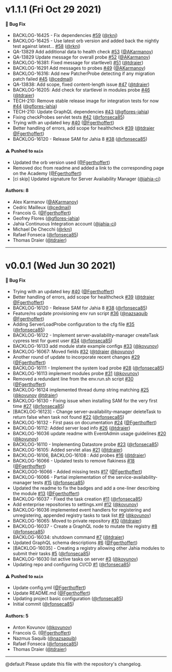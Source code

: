 # v1.1.1 (Fri Oct 29 2021)

#### 🐛 Bug Fix

- BACKLOG-16425 - Fix dependencies [#59](https://github.com/Jahia/server-availability-manager/pull/59) ([@rknj](https://github.com/rknj))
- BACKLOG-16425 - Use latest orb version and added back the nightly test against latest… [#58](https://github.com/Jahia/server-availability-manager/pull/58) ([@rknj](https://github.com/rknj))
- QA-13829 Add additional data to health check [#53](https://github.com/Jahia/server-availability-manager/pull/53) ([@AKarmanov](https://github.com/AKarmanov))
- QA-13829 Update message for overall probe [#52](https://github.com/Jahia/server-availability-manager/pull/52) ([@AKarmanov](https://github.com/AKarmanov))
- BACKLOG-16381: Fixed message for startlevel) [#51](https://github.com/Jahia/server-availability-manager/pull/51) ([@tdraier](https://github.com/tdraier))
- BACKLOG-16291 Add messages to probes [#49](https://github.com/Jahia/server-availability-manager/pull/49) ([@AKarmanov](https://github.com/AKarmanov))
- BACKLOG-16316: Add new PatcherProbe detecting if any migration patch failed [#45](https://github.com/Jahia/server-availability-manager/pull/45) ([@cedmail](https://github.com/cedmail))
- QA-13838: Add scope, fixed content-length issue [#47](https://github.com/Jahia/server-availability-manager/pull/47) ([@tdraier](https://github.com/tdraier))
- BACKLOG-16205: Add check for startlevel in modules probe [#46](https://github.com/Jahia/server-availability-manager/pull/46) ([@tdraier](https://github.com/tdraier))
- TECH-210: Remove stable release image for integration tests for now [#44](https://github.com/Jahia/server-availability-manager/pull/44) ([@gflores-jahia](https://github.com/gflores-jahia))
- TECH-210: Update GraphQL dependencies [#43](https://github.com/Jahia/server-availability-manager/pull/43) ([@gflores-jahia](https://github.com/gflores-jahia))
- Fixing checkProbes servlet tests [#42](https://github.com/Jahia/server-availability-manager/pull/42) ([@rfonseca85](https://github.com/rfonseca85))
- Trying with an updated key [#40](https://github.com/Jahia/server-availability-manager/pull/40) ([@Fgerthoffert](https://github.com/Fgerthoffert))
- Better handling of errors, add scope for healthcheck [#39](https://github.com/Jahia/server-availability-manager/pull/39) ([@tdraier](https://github.com/tdraier) [@Fgerthoffert](https://github.com/Fgerthoffert))
- BACKLOG-16120 - Release SAM for Jahia 8 [#38](https://github.com/Jahia/server-availability-manager/pull/38) ([@rfonseca85](https://github.com/rfonseca85))

#### ⚠️ Pushed to `main`

- Updated the orb version used ([@Fgerthoffert](https://github.com/Fgerthoffert))
- Removed doc from readme and added a link to the corresponding page on the Academy ([@Fgerthoffert](https://github.com/Fgerthoffert))
- [ci skip] Updated signature for Server Availability Manager ([@jahia-ci](https://github.com/jahia-ci))

#### Authors: 8

- Alex Karmanov ([@AKarmanov](https://github.com/AKarmanov))
- Cedric Mailleux ([@cedmail](https://github.com/cedmail))
- Francois G. ([@Fgerthoffert](https://github.com/Fgerthoffert))
- Geofrey Flores ([@gflores-jahia](https://github.com/gflores-jahia))
- Jahia Continuous Integration account ([@jahia-ci](https://github.com/jahia-ci))
- Michael De Checchi ([@rknj](https://github.com/rknj))
- Rafael Fonseca ([@rfonseca85](https://github.com/rfonseca85))
- Thomas Draier ([@tdraier](https://github.com/tdraier))

---

# v0.0.1 (Wed Jun 30 2021)

#### 🐛 Bug Fix

- Trying with an updated key [#40](https://github.com/Jahia/server-availability-manager/pull/40) ([@Fgerthoffert](https://github.com/Fgerthoffert))
- Better handling of errors, add scope for healthcheck [#39](https://github.com/Jahia/server-availability-manager/pull/39) ([@tdraier](https://github.com/tdraier) [@Fgerthoffert](https://github.com/Fgerthoffert))
- BACKLOG-16120 - Release SAM for Jahia 8 [#38](https://github.com/Jahia/server-availability-manager/pull/38) ([@rfonseca85](https://github.com/rfonseca85))
- Feature/ns update provisioning env run script [#36](https://github.com/Jahia/server-availability-manager/pull/36) ([@nazsaquib](https://github.com/nazsaquib) [@Fgerthoffert](https://github.com/Fgerthoffert))
- Adding ServerLoadProbe configuration to the cfg file [#35](https://github.com/Jahia/server-availability-manager/pull/35) ([@rfonseca85](https://github.com/rfonseca85))
- BACKLOG-16122 - Implement server-availability-manager createTask cypress test for guest user [#34](https://github.com/Jahia/server-availability-manager/pull/34) ([@rfonseca85](https://github.com/rfonseca85))
- BACKLOG-16133 add module state example configs [#33](https://github.com/Jahia/server-availability-manager/pull/33) ([@kovunov](https://github.com/kovunov))
- BACKLOG-16067: Moved fields [#32](https://github.com/Jahia/server-availability-manager/pull/32) ([@tdraier](https://github.com/tdraier) [@kovunov](https://github.com/kovunov))
- Another round of update to incorporate recent changes [#29](https://github.com/Jahia/server-availability-manager/pull/29) ([@Fgerthoffert](https://github.com/Fgerthoffert))
- BACKLOG-16111 - Implement the system load probe [#28](https://github.com/Jahia/server-availability-manager/pull/28) ([@rfonseca85](https://github.com/rfonseca85))
- BACKLOG-16113 implement modules probe [#31](https://github.com/Jahia/server-availability-manager/pull/31) ([@kovunov](https://github.com/kovunov))
- Removed a redundant line from the env.run.sh script [#30](https://github.com/Jahia/server-availability-manager/pull/30) ([@Fgerthoffert](https://github.com/Fgerthoffert))
- BACKLOG-16124 implemented thread dump string matching [#25](https://github.com/Jahia/server-availability-manager/pull/25) ([@kovunov](https://github.com/kovunov) [@tdraier](https://github.com/tdraier))
- BACKLOG-16130 - Fixing issue when installing SAM for the very first time [#27](https://github.com/Jahia/server-availability-manager/pull/27) ([@rfonseca85](https://github.com/rfonseca85))
- [BACKLOG-16123] - Change server-availability-manager deleteTask to return false when task not found [#22](https://github.com/Jahia/server-availability-manager/pull/22) ([@rfonseca85](https://github.com/rfonseca85))
- BACKLOG-16132 - First pass on documentation [#24](https://github.com/Jahia/server-availability-manager/pull/24) ([@Fgerthoffert](https://github.com/Fgerthoffert))
- BACKLOG-16112: Added server load info [#26](https://github.com/Jahia/server-availability-manager/pull/26) ([@tdraier](https://github.com/tdraier))
- BACKLOG-16036 update readme with EventAdmin usage guidelines [#20](https://github.com/Jahia/server-availability-manager/pull/20) ([@kovunov](https://github.com/kovunov))
- BACKLOG-16110 - Implementing Datastore probe [#23](https://github.com/Jahia/server-availability-manager/pull/23) ([@rfonseca85](https://github.com/rfonseca85))
- BACKLOG-16105: Added servlet alias [#21](https://github.com/Jahia/server-availability-manager/pull/21) ([@tdraier](https://github.com/tdraier))
- BACKLOG-16106, BACKLOG-16108 : Add probes [#16](https://github.com/Jahia/server-availability-manager/pull/16) ([@tdraier](https://github.com/tdraier))
- BACKLOG-16066 - Updated tests to remove flakiness [#18](https://github.com/Jahia/server-availability-manager/pull/18) ([@Fgerthoffert](https://github.com/Fgerthoffert))
- BACKLOG0-16066 - Added missing tests [#17](https://github.com/Jahia/server-availability-manager/pull/17) ([@Fgerthoffert](https://github.com/Fgerthoffert))
- BACKLOG-16066 - Partial implementation of the service-availability-manager tests [#15](https://github.com/Jahia/server-availability-manager/pull/15) ([@rfonseca85](https://github.com/rfonseca85))
- Updated the readme to fix the badges and add a one-liner describing the module [#13](https://github.com/Jahia/server-availability-manager/pull/13) ([@Fgerthoffert](https://github.com/Fgerthoffert))
- BACKLOG-16037 - Fixed the task creation [#11](https://github.com/Jahia/server-availability-manager/pull/11) ([@rfonseca85](https://github.com/rfonseca85))
- Add enterprise repositories to settings.xml [#12](https://github.com/Jahia/server-availability-manager/pull/12) ([@kovunov](https://github.com/kovunov))
- BACKLOG-16036 implemented event handlers for registering and unregistering, appended registry tasks to task list [#9](https://github.com/Jahia/server-availability-manager/pull/9) ([@kovunov](https://github.com/kovunov))
- BACKLOG-16065: Moved to private repository [#10](https://github.com/Jahia/server-availability-manager/pull/10) ([@tdraier](https://github.com/tdraier))
- BACKLOG-16037 - Create a GraphQL node to mutate the registry [#8](https://github.com/Jahia/server-availability-manager/pull/8) ([@rfonseca85](https://github.com/rfonseca85))
- BACKLOG-16034: shutdown command [#7](https://github.com/Jahia/server-availability-manager/pull/7) ([@tdraier](https://github.com/tdraier))
- Updated GraphQL schema descriptions [#6](https://github.com/Jahia/server-availability-manager/pull/6) ([@Fgerthoffert](https://github.com/Fgerthoffert))
- [BACKLOG-16035] - Creating a registry allowing other Jahia modules to submit their tasks [#5](https://github.com/Jahia/server-availability-manager/pull/5) ([@rfonseca85](https://github.com/rfonseca85))
- BACKLOG-16030 list active tasks on server [#3](https://github.com/Jahia/server-availability-manager/pull/3) ([@kovunov](https://github.com/kovunov))
- Updating repo and configuring CI/CD [#1](https://github.com/Jahia/server-availability-manager/pull/1) ([@rfonseca85](https://github.com/rfonseca85))

#### ⚠️ Pushed to `main`

- Update config.yml ([@Fgerthoffert](https://github.com/Fgerthoffert))
- Update README.md ([@Fgerthoffert](https://github.com/Fgerthoffert))
- Updating project basic configuration ([@rfonseca85](https://github.com/rfonseca85))
- Initial commit ([@rfonseca85](https://github.com/rfonseca85))

#### Authors: 5

- Anton Kovunov ([@kovunov](https://github.com/kovunov))
- Francois G. ([@Fgerthoffert](https://github.com/Fgerthoffert))
- Nazmus Saquib ([@nazsaquib](https://github.com/nazsaquib))
- Rafael Fonseca ([@rfonseca85](https://github.com/rfonseca85))
- Thomas Draier ([@tdraier](https://github.com/tdraier))

---

@default
Please update this file with the repository's changelog.
